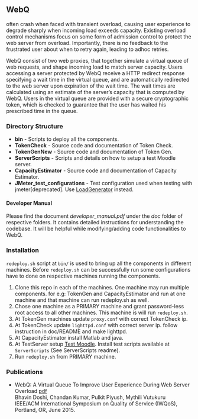 ## WebQ

often crash when faced with transient overload, causing user
experience to degrade sharply when incoming load exceeds capacity.
Existing overload control mechanisms focus on some form of admission
control to protect the web server from overload. Importantly, there is
no feedback to the frustrated user about when to retry again, leading
to adhoc retries.

WebQ consist of two web proxies, that together simulate a virtual
queue of web requests, and shape incoming load to match server
capacity. Users accessing a server protected by WebQ receive a HTTP
redirect response specifying a wait time in the virtual queue, and are
automatically redirected to the web server upon expiration of the wait
time. The wait times are calculated using an estimate of the server’s
capacity that is computed by WebQ.  Users in the virtual queue are
provided with a secure cryptographic token, which is checked to
guarantee that the user has waited his prescribed time in the queue.

### Directory Structure

- **bin** - Scripts to deploy all the components.
- **TokenCheck** - Source code and documentation of Token Check.
- **TokenGenNew** - Source code and documentation of Token Gen.
- **ServerScripts** - Scripts and details on how to setup a test Moodle server.
- **CapacityEstimator** - Source code and documentation of Capacity Estimator.
- **JMeter_test_configurations** - Test configuration used when testing with jmeter[deprecated]. Use [LoadGenerator](https://github.com/networkedsystemsIITB/LoadGenerator) instead.

#### Developer Manual

Please find the document *developer_manual.pdf* under the *doc* folder
of respective folders. It contains detailed instructions for
understanding the codebase. It will be helpful while modifying/adding
code functionalities to WebQ.

### Installation

`redeploy.sh` script at `bin/` is used to bring up all the components
in different machines.  Before `redeploy.sh` can be successfully run
some configurations have to done on respective machines running the
components.

1. Clone this repo in each of the machines. One machine may run
   multiple components. for e.g: TokenGen and CapacityEstimator and
   run at one machine and that machine can run redeploy.sh as well.
2. Chose one machine as a PRIMARY machine and grant password-less root
   access to all other machines. This machine is will run
   `redeploy.sh`.
3. At TokenGen machines update `proxy.conf` with correct TokenCheck ip.
4. At TokenCheck update `lighttpd.conf` with correct server ip. follow
   instruction in doc/README and make lighttpd.
5. At CapacityEstimator install Matlab and java.
6. At TestServer setup [Test Moodle](https://github.com/moodlehq/moodle-performance-comparison).
   Install test scripts available at `ServerScripts` (See
   ServerScripts readme).
7. Run `redeploy.sh` from PRIMARY machine.

### Publications

* WebQ: A Virtual Queue To Improve User Experience During Web Server Overload [pdf](https://www.cse.iitb.ac.in/~mythili/research/webq-iwqos.pdf)</br>
Bhavin Doshi, Chandan Kumar, Pulkit Piyush, Mythili Vutukuru</br>
IEEE/ACM International Symposium on Quality of Service (IWQoS), Portland, OR, June 2015.



